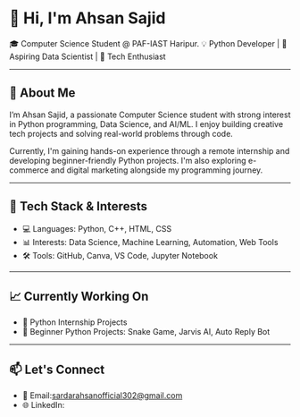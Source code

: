 # 👋 Hi, I'm Ahsan Sajid

🎓 Computer Science Student @ PAF-IAST Haripur.
💡 Python Developer | 🚀 Aspiring Data Scientist | 💼 Tech Enthusiast  

---

## 🧠 About Me

I’m Ahsan Sajid, a passionate Computer Science student with strong interest in Python programming, Data Science, and AI/ML. I enjoy building creative tech projects and solving real-world problems through code.

Currently, I'm gaining hands-on experience through a remote internship and developing beginner-friendly Python projects. I'm also exploring e-commerce and digital marketing alongside my programming journey.

---

## 🔧 Tech Stack & Interests

- 💻 Languages: Python, C++, HTML, CSS
- 📊 Interests: Data Science, Machine Learning, Automation, Web Tools
- 🛠️ Tools: GitHub, Canva, VS Code, Jupyter Notebook

---

## 📈 Currently Working On

- 🧠 Python Internship Projects  
- 🧪 Beginner Python Projects: Snake Game, Jarvis AI, Auto Reply Bot  

---

## 📫 Let's Connect

- 📧 Email:sardarahsanofficial302@gmail.com 
- 🌐 LinkedIn:


